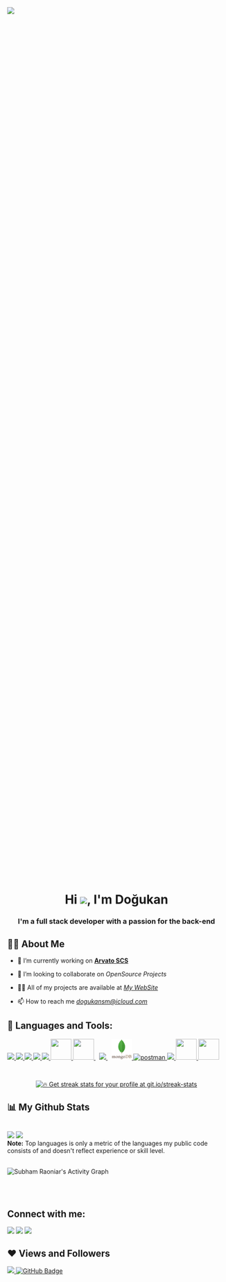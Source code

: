 <center><a href="#"><img src="https://i.hizliresim.com/s2dg9gg.png" style="height:50vh;display:block;margin:auto;width:auto"/></a></center>

<h1 align="center">Hi <img src="https://raw.githubusercontent.com/MartinHeinz/MartinHeinz/master/wave.gif" width="30px">, I'm Doğukan</h1>
<h3 align="center">I'm a full stack developer with a passion for the back-end</h3>


## 🙋‍♂️ About Me

- 🔭 I’m currently working on **[Arvato SCS](https://arvato-supply-chain.com.tr)**

- 👯 I’m looking to collaborate on *OpenSource Projects*

- 👨‍💻 All of my projects are available at *[My WebSite](https://dogukansimsek.com.tr)*

- 📫 How to reach me *dogukansm@icloud.com*

## 🚀 Languages and Tools:

<p align="left"> 
    <a href="https://www.w3.org/html/" target="_blank"> <img src="https://img.icons8.com/color/48/000000/html-5.png"/> </a> 
    <a href="https://www.w3schools.com/css/" target="_blank"> <img src="https://img.icons8.com/color/48/000000/css3.png"/> </a> 
    <a href="https://getbootstrap.com" target="_blank"> <img src="https://img.icons8.com/color/48/000000/bootstrap.png"/> </a>
    <a href="https://developer.mozilla.org/en-US/docs/Web/JavaScript" target="_blank"> <img src="https://img.icons8.com/color/48/000000/javascript.png"/> </a> 
    <a href="https://reactjs.org/" target="_blank"> <img src="https://img.icons8.com/color/48/000000/react-native.png"/> </a>
    <a href="https://reactjs.org/" target="_blank"> <img src="https://img.icons8.com/color/344/net-framework.png" width="48" height="48"/> </a>
    <a style="padding-right:8px;" href="https://www.mysql.com/" target="_blank"> <img src="https://img.icons8.com/color/344/postgreesql.png" width="48" height="48"/> </a>
    <a style="padding-right:8px;" href="https://www.mysql.com/" target="_blank"> <img src="https://img.icons8.com/fluent/50/000000/mysql-logo.png"/> </a>
    <a href="https://www.mongodb.com/" target="_blank"> <img src="https://raw.githubusercontent.com/devicons/devicon/master/icons/mongodb/mongodb-original-wordmark.svg" alt="mongodb" width="48" height="48"/> </a> 
    <a href="https://postman.com" target="_blank"> <img src="https://www.vectorlogo.zone/logos/getpostman/getpostman-icon.svg" alt="postman" width="45" height="45"/> </a>   
    <a href="https://git-scm.com/" target="_blank"> <img src="https://img.icons8.com/color/48/000000/git.png"/> </a>
    <a href="https://reactjs.org/" target="_blank"> <img src="https://img.icons8.com/fluency/344/docker.png" width="48" height="48"/> </a>
    <a href="https://ionicframework.com/" target="_blank"> <img src="https://img.icons8.com/color/344/ionic.png" width="48" height="48"/> </a>
</p>

<br/>

<p align="center">
    <a href="https://github.com/dogukansm">
        <img title="🔥 Get streak stats for your profile at git.io/streak-stats" src="https://github-readme-streak-stats.herokuapp.com/?user=dogukansm&theme=black-ice&hide_border=true&stroke=0000&background=060A0CD0"/>
    </a>
</p>

## 📊 My Github Stats

  <br/>
    <a href="https://github.com/dogukansm/github-readme-stats"><img src="https://github-readme-stats.vercel.app/api?username=dogukansm&show_icons=true&count_private=true&theme=react&hide_border=true&bg_color=0D1117" /></a>
  <a href="https://github.com/dogukansm/github-readme-stats"><img src="https://github-readme-stats.vercel.app/api/top-langs/?username=dogukansm&langs_count=8&count_private=true&layout=compact&theme=react&hide_border=true&bg_color=0D1117" /></a>
  <br/>
  <b>Note:</b> Top languages is only a metric of the languages my public code consists of and doesn't reflect experience or skill level.


<br/>
<br/>

<a><img alt="Subham Raoniar's Activity Graph" src="https://activity-graph.herokuapp.com/graph?username=dogukansm&bg_color=0D1117&color=5BCDEC&line=5BCDEC&point=FFFFFF&hide_border=true" /></a>

<br/>
<br/>

## Connect with me:
<p align="left">

<a href = "https://www.linkedin.com/in/dogukansm/"><img src="https://img.icons8.com/fluent/48/000000/linkedin.png" height="30"/></a>
<a href = "https://www.youtube.com/channel/UCmOapz4lDU6s5vVaXwxJQig"><img src="https://img.icons8.com/color/344/youtube-play.png" height="30" /></a>
<a href = "https://www.instagram.com/alpuguducu/"><img src="https://img.icons8.com/fluent/48/000000/instagram-new.png" height="30"/></a>
</p>

## ❤ Views and Followers
<a href="https://github.com/Meghna-DAS/github-profile-views-counter">
    <img src="https://komarev.com/ghpvc/?username=dogukansm">
</a>
<a href="https://github.com/dogukansm?tab=followers"><img src="https://img.shields.io/github/followers/dogukansm?label=Followers&style=social" alt="GitHub Badge"></a>
